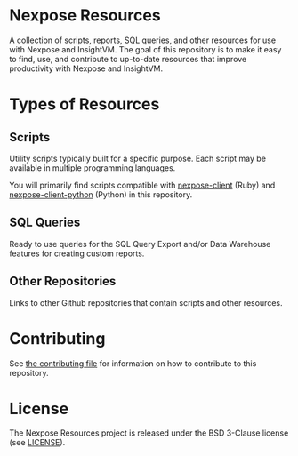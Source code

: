 # Nexpose Resources

A collection of scripts, reports, SQL queries, and other resources for use with Nexpose and InsightVM. The goal of this repository is to make it easy to find, use, and contribute to up-to-date resources that improve productivity with Nexpose and InsightVM.

# Types of Resources

## Scripts

Utility scripts typically built for a specific purpose. Each script may be available in multiple programming languages.

You will primarily find scripts compatible with [nexpose-client](https://github.com/rapid7/nexpose-client) (Ruby) and [nexpose-client-python](https://github.com/rapid7/nexpose-client-python) (Python) in this repository.

## SQL Queries

Ready to use queries for the SQL Query Export and/or Data Warehouse features for creating custom reports.

## Other Repositories

Links to other Github repositories that contain scripts and other resources.

# Contributing

See [the contributing file](.github/CONTRIBUTING.md) for information on how to contribute to this repository.

# License

The Nexpose Resources project is released under the BSD 3-Clause license (see [LICENSE](./LICENSE)).
